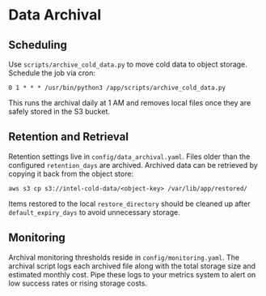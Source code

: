 # Data Archival

## Scheduling

Use `scripts/archive_cold_data.py` to move cold data to object storage. Schedule
the job via cron:

```
0 1 * * * /usr/bin/python3 /app/scripts/archive_cold_data.py
```

This runs the archival daily at 1 AM and removes local files once they are
safely stored in the S3 bucket.

## Retention and Retrieval

Retention settings live in `config/data_archival.yaml`. Files older than the
configured `retention_days` are archived. Archived data can be retrieved by
copying it back from the object store:

```
aws s3 cp s3://intel-cold-data/<object-key> /var/lib/app/restored/
```

Items restored to the local `restore_directory` should be cleaned up after
`default_expiry_days` to avoid unnecessary storage.

## Monitoring

Archival monitoring thresholds reside in `config/monitoring.yaml`. The archival
script logs each archived file along with the total storage size and estimated
monthly cost. Pipe these logs to your metrics system to alert on low success
rates or rising storage costs.
